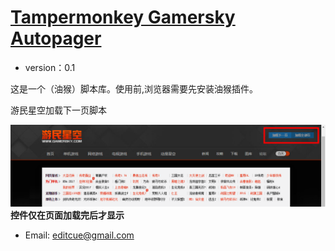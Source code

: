 # [Tampermonkey Gamersky Autopager](https://github.com/editcue/Tampermonkey-Gamersky-Autopager)

* version：0.1

这是一个（油猴）脚本库。使用前,浏览器需要先安装油猴插件。

游民星空加载下一页脚本

![](doc1.png)
**控件仅在页面加载完后才显示**<br>

* Email: [editcue@gmail.com](editcue@gmail.com)